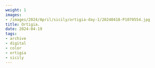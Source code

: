 ```yaml
---
weight: 1
images:
- /images/2024/April/sicily/ortigia-day-1/20240418-P1070554.jpg
title: Ortigia.
date: 2024-04-19
tags:
- archive
- digital
- color
- ortigia
- sicily
---
```


